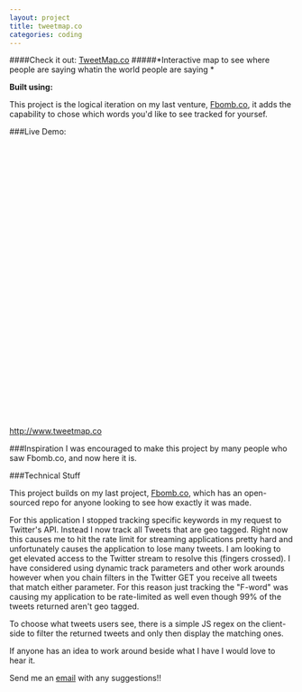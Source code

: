 ```yaml
---
layout: project
title: tweetmap.co
categories: coding
---
```


####Check it out: [TweetMap.co](http://www.tweetmap.co)
#####*Interactive map to see where people are saying whatin the world people are saying *

<p><strong>Built using:</strong>&nbsp;&nbsp;<span title="node.js" class="pict-prog-nodejs01 icon-2x"> </span>&nbsp;<span title="CoffeeScript" class="pict-prog-coffeescr icon-2x"> </span>&nbsp;<span title="JQuery" class="pict-prog-jquery icon-2x"> </span>&nbsp;<span title="HTML5" class="pict-html5-01 icon-2x"> </span>&nbsp;<span title="CSS3" class="pict-css3-01 icon-2x"> </span></p>

This project is the logical iteration on my last venture, [Fbomb.co](http://www.fbomb.co), it adds the capability to chose which words you'd like to see tracked for yoursef.


<!-- abridge -->
###Live Demo:

<object data=http://www.tweetmap.co width="100%" height="500px"> <embed src=http://www.tweetmap.co width="100%" height="500px"> </embed> <a href="http://www.tweetmap.co">http://www.tweetmap.co</a> </object>

###Inspiration
I was encouraged to make this project by many people who saw Fbomb.co, and now here it is.


###Technical Stuff
<!-- ####This project is all open-sourced under the [The MIT License](https://github.com/mgingras/fBomb/blob/master/LICENSE)  and available [here](https://github.com/mgingras/fBomb) -->

This project builds on my last project, [Fbomb.co](/coding/fBomb), which has an open-sourced repo for anyone looking to see how exactly it was made.

For this application I stopped tracking specific keywords in my request to Twitter's API. Instead I now track all Tweets that are geo tagged. Right now this causes me to hit the rate limit for streaming applications pretty hard and unfortunately causes the application to lose many tweets. I am looking to get elevated access to the Twitter stream to resolve this (fingers crossed). I have considered using dynamic track parameters and other work arounds however when you chain filters in the Twitter GET you receive all tweets that match either parameter. For this reason just tracking the "F-word" was causing my application to be rate-limited as well even though 99% of the tweets returned aren't geo tagged.

To choose what tweets users see, there is a simple JS regex on the client-side to filter the returned tweets and only then display the matching ones.

If anyone has an idea to work around beside what I have I would love to hear it.

Send me an <a href="mailto:martin@mgingras.ca?Subject=TweetMap%20Suggestion" title="TweetMap idea yo!">email</a> with any suggestions!!